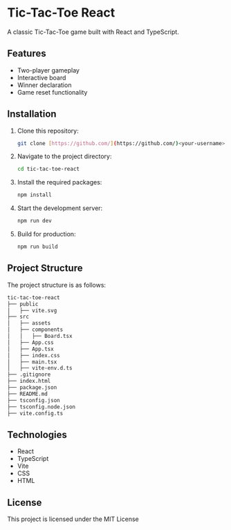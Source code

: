 # Tic-Tac-Toe React

A classic Tic-Tac-Toe game built with React and TypeScript.

## Features

- Two-player gameplay
- Interactive board
- Winner declaration
- Game reset functionality

## Installation

1. Clone this repository:

   ```bash
   git clone [https://github.com/](https://github.com/)<your-username>/tic-tac-toe-react.git
   ```

2. Navigate to the project directory:

   ```bash
   cd tic-tac-toe-react
   ```

3. Install the required packages:

   ```bash
   npm install
   ```

4. Start the development server:

   ```bash
   npm run dev
   ```

5. Build for production:

   ```bash
   npm run build
   ```

## Project Structure

The project structure is as follows:

```bash
tic-tac-toe-react
├── public
│   ├── vite.svg
├── src
│   ├── assets
│   ├── components
│   │   ├── Board.tsx
│   ├── App.css
│   ├── App.tsx
│   ├── index.css
│   ├── main.tsx
│   ├── vite-env.d.ts
├── .gitignore
├── index.html
├── package.json
├── README.md
├── tsconfig.json
├── tsconfig.node.json
├── vite.config.ts
```

## Technologies

- React
- TypeScript
- Vite
- CSS
- HTML

## License

This project is licensed under the MIT License
